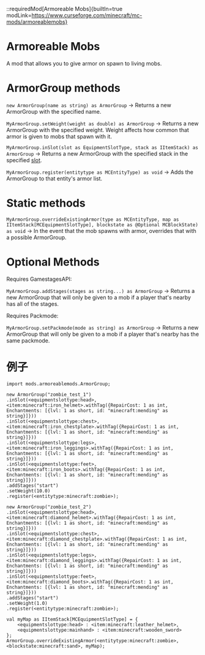 ::requiredMod[Armoreable Mobs]{builtIn=true modLink=https://www.curseforge.com/minecraft/mc-mods/armoreablemobs}

# Armoreable Mobs

A mod that allows you to give armor on spawn to living mobs.

# ArmorGroup methods
`new ArmorGroup(name as string) as ArmorGroup` -> Returns a new ArmorGroup with the specified name.

`MyArmorGroup.setWeight(weight as double) as ArmorGroup` -> Returns a new ArmorGroup with the specified weight. Weight affects how common that armor is given to mobs that spawn with it.


`MyArmorGroup.inSlot(slot as EquipmentSlotType, stack as IItemStack) as ArmorGroup` -> Returns a new ArmorGroup with the specified stack in the specified [slot](/vanilla/api/util/MCEquipmentSlotType).


`MyArmorGroup.register(entitytype as MCEntityType) as void` -> Adds the ArmorGroup to that entity's armor list.

# Static methods

`MyArmorGroup.overrideExistingArmor(type as MCEntityType, map as IItemStack[MCEquipmentSlotType], blockstate as @Optional MCBlockState) as void` -> In the event that the mob spawns with armor, overrides that with a possible ArmorGroup.


# Optional Methods

Requires GamestagesAPI:

`MyArmorGroup.addStages(stages as string...) as ArmorGroup` -> Returns a new ArmorGroup that will only be given to a mob if a player that's nearby has all of the stages.

Requires Packmode:

`MyArmorGroup.setPackmode(mode as string) as ArmorGroup` -> Returns a new ArmorGroup that will only be given to a mob if a player that's nearby has the same packmode.






# 例子

```zenscript
import mods.armoreablemods.ArmorGroup;

new ArmorGroup("zombie_test_1")
.inSlot(<equipmentslottype:head>, <item:minecraft:iron_helmet>.withTag({RepairCost: 1 as int, Enchantments: [{lvl: 1 as short, id: "minecraft:mending" as string}]}))
.inSlot(<equipmentslottype:chest>, <item:minecraft:iron_chestplate>.withTag({RepairCost: 1 as int, Enchantments: [{lvl: 1 as short, id: "minecraft:mending" as string}]}))
.inSlot(<equipmentslottype:legs>, <item:minecraft:iron_leggings>.withTag({RepairCost: 1 as int, Enchantments: [{lvl: 1 as short, id: "minecraft:mending" as string}]}))
.inSlot(<equipmentslottype:feet>, <item:minecraft:iron_boots>.withTag({RepairCost: 1 as int, Enchantments: [{lvl: 1 as short, id: "minecraft:mending" as string}]}))
.addStages("start")
.setWeight(10.0)
.register(<entitytype:minecraft:zombie>);

new ArmorGroup("zombie_test_2")
.inSlot(<equipmentslottype:head>, <item:minecraft:diamond_helmet>.withTag({RepairCost: 1 as int, Enchantments: [{lvl: 1 as short, id: "minecraft:mending" as string}]}))
.inSlot(<equipmentslottype:chest>, <item:minecraft:diamond_chestplate>.withTag({RepairCost: 1 as int, Enchantments: [{lvl: 1 as short, id: "minecraft:mending" as string}]}))
.inSlot(<equipmentslottype:legs>, <item:minecraft:diamond_leggings>.withTag({RepairCost: 1 as int, Enchantments: [{lvl: 1 as short, id: "minecraft:mending" as string}]}))
.inSlot(<equipmentslottype:feet>, <item:minecraft:diamond_boots>.withTag({RepairCost: 1 as int, Enchantments: [{lvl: 1 as short, id: "minecraft:mending" as string}]}))
.addStages("start")
.setWeight(1.0)
.register(<entitytype:minecraft:zombie>);

val myMap as IItemStack[MCEquipmentSlotType] = {
    <equipmentslottype:head> : <item:minecraft:leather_helmet>,
    <equipmentslottype:mainhand> : <item:minecraft:wooden_sword>
};
ArmorGroup.overrideExistingArmor(<entitytype:minecraft:zombie>, <blockstate:minecraft:sand>, myMap);

```
